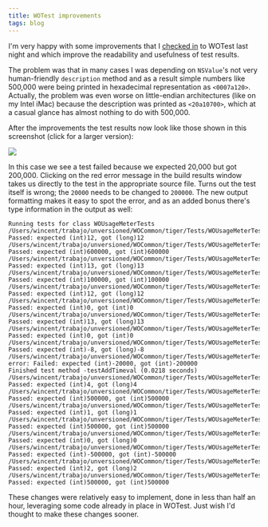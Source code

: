 ```yaml
---
title: WOTest improvements
tags: blog
---
```


I'm very happy with some improvements that I [checked in](http://www.wincent.com/a/about/wincent/weblog/svn-log/archives/2006/11/wotest_r129_5_items_changed.php) to WOTest last night and which improve the readability and usefulness of test results.

The problem was that in many cases I was depending on `NSValue`'s not very human-friendly `description` method and as a result simple numbers like 500,000 were being printed in hexadecimal representation as `<0007a120>`. Actually, the problem was even worse on little-endian architectures (like on my Intel iMac) because the description was printed as `<20a10700>`, which at a casual glance has almost nothing to do with 500,000.

After the improvements the test results now look like those shown in this screenshot (click for a larger version):

[![](/system/images/legacy/results_t.png)](http://www.wincent.com/a/about/wincent/weblog/results.png)

In this case we see a test failed because we expected 20,000 but got 200,000. Clicking on the red error message in the build results window takes us directly to the test in the appropriate source file. Turns out the test itself is wrong; the `20000` needs to be changed to `200000`. The new output formatting makes it easy to spot the error, and as an added bonus there's type information in the output as well:

    Running tests for class WOUsageMeterTests
    /Users/wincent/trabajo/unversioned/WOCommon/tiger/Tests/WOUsageMeterTests.m:120 Passed: expected (int)12, got (long)12
    /Users/wincent/trabajo/unversioned/WOCommon/tiger/Tests/WOUsageMeterTests.m:121 Passed: expected (int)600000, got (int)600000
    /Users/wincent/trabajo/unversioned/WOCommon/tiger/Tests/WOUsageMeterTests.m:129 Passed: expected (int)13, got (long)13
    /Users/wincent/trabajo/unversioned/WOCommon/tiger/Tests/WOUsageMeterTests.m:130 Passed: expected (int)100000, got (int)100000
    /Users/wincent/trabajo/unversioned/WOCommon/tiger/Tests/WOUsageMeterTests.m:138 Passed: expected (int)12, got (long)12
    /Users/wincent/trabajo/unversioned/WOCommon/tiger/Tests/WOUsageMeterTests.m:139 Passed: expected (int)0, got (int)0
    /Users/wincent/trabajo/unversioned/WOCommon/tiger/Tests/WOUsageMeterTests.m:147 Passed: expected (int)13, got (long)13
    /Users/wincent/trabajo/unversioned/WOCommon/tiger/Tests/WOUsageMeterTests.m:148 Passed: expected (int)0, got (int)0
    /Users/wincent/trabajo/unversioned/WOCommon/tiger/Tests/WOUsageMeterTests.m:172 Passed: expected (int)-8, got (long)-8
    /Users/wincent/trabajo/unversioned/WOCommon/tiger/Tests/WOUsageMeterTests.m:173: error: Failed: expected (int)-20000, got (int)-200000
    Finished test method -testAddTimeval (0.0218 seconds)
    /Users/wincent/trabajo/unversioned/WOCommon/tiger/Tests/WOUsageMeterTests.m:26 Passed: expected (int)4, got (long)4
    /Users/wincent/trabajo/unversioned/WOCommon/tiger/Tests/WOUsageMeterTests.m:27 Passed: expected (int)500000, got (int)500000
    /Users/wincent/trabajo/unversioned/WOCommon/tiger/Tests/WOUsageMeterTests.m:33 Passed: expected (int)1, got (long)1
    /Users/wincent/trabajo/unversioned/WOCommon/tiger/Tests/WOUsageMeterTests.m:34 Passed: expected (int)500000, got (int)500000
    /Users/wincent/trabajo/unversioned/WOCommon/tiger/Tests/WOUsageMeterTests.m:40 Passed: expected (int)0, got (long)0
    /Users/wincent/trabajo/unversioned/WOCommon/tiger/Tests/WOUsageMeterTests.m:41 Passed: expected (int)-500000, got (int)-500000
    /Users/wincent/trabajo/unversioned/WOCommon/tiger/Tests/WOUsageMeterTests.m:47 Passed: expected (int)2, got (long)2
    /Users/wincent/trabajo/unversioned/WOCommon/tiger/Tests/WOUsageMeterTests.m:48 Passed: expected (int)500000, got (int)500000

These changes were relatively easy to implement, done in less than half an hour, leveraging some code already in place in WOTest. Just wish I'd thought to make these changes sooner.
